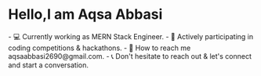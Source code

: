 <h1>Hello,I am Aqsa Abbasi</h1>
- 💻 Currently working as MERN Stack Engineer.  
- 🚀 Actively participating in coding competitions & hackathons.      
- 📩 How to reach me aqsaabbasi2690@gmail.com.  
- 📞 Don't hesitate to reach out & let's connect and start a conversation.
